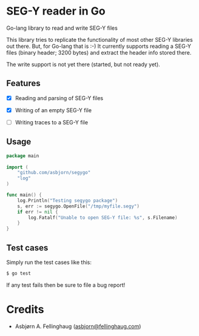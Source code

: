 # SEG-Y reader in Go

Go-lang library to read and write SEG-Y files


This library tries to replicate the functionality of most other SEG-Y libraries out there. But, for Go-lang that is :-)
It currently supports reading a SEG-Y files (binary header; 3200 bytes) and extract the header info stored there.

The write support is not yet there (started, but not ready yet).

## Features

- [x] Reading and parsing of SEG-Y files
- [x] Writing of an empty SEG-Y file
- [ ] Writing traces to a SEG-Y file


## Usage

```go
package main
 
import (
    "github.com/asbjorn/segygo"
    "log"
)

func main() {
    log.Println("Testing segygo package")
    s, err := segygo.OpenFile("/tmp/myfile.segy")
    if err != nil {
        log.Fatalf("Unable to open SEG-Y file: %s", s.Filename)
    }   
}
```

## Test cases

Simply run the test cases like this:
```bash
$ go test
```

If any test fails then be sure to file a bug report!


# Credits

- Asbjørn A. Fellinghaug (asbjorn@fellinghaug.com)
